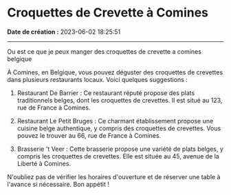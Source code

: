 # Croquettes de Crevette à Comines

**Date de création :** 2023-06-02 18:25:51

---



Ou est ce que je peux manger des croquettes de crevette a comines belgique

À Comines, en Belgique, vous pouvez déguster des croquettes de crevettes dans plusieurs restaurants locaux. Voici quelques suggestions :

1. Restaurant De Barrier : Ce restaurant réputé propose des plats traditionnels belges, dont les croquettes de crevettes. Il est situé au 123, rue de France à Comines.

2. Restaurant Le Petit Bruges : Ce charmant établissement propose une cuisine belge authentique, y compris des croquettes de crevettes. Vous pouvez le trouver au 66, rue de France à Comines.

3. Brasserie 't Veer : Cette brasserie propose une variété de plats belges, y compris les croquettes de crevettes. Elle est située au 45, avenue de la Liberté à Comines.

N'oubliez pas de vérifier les horaires d'ouverture et de réserver une table à l'avance si nécessaire. Bon appétit !